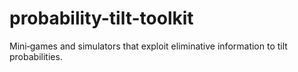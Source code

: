 # probability-tilt-toolkit
Mini‑games and simulators that exploit eliminative information to tilt probabilities.
